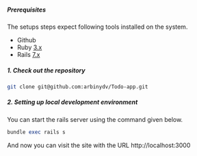 ##### Prerequisites

The setups steps expect following tools installed on the system.

- Github
- Ruby [3.x](https://github.com/organization/project-name/blob/master/.ruby-version#L1)
- Rails [7.x](https://github.com/organization/project-name/blob/master/Gemfile#L12)

##### 1. Check out the repository

```bash
git clone git@github.com:arbinydv/Todo-app.git
```
##### 2. Setting up local development environment


You can start the rails server using the command given below.

```ruby
bundle exec rails s
```

And now you can visit the site with the URL http://localhost:3000